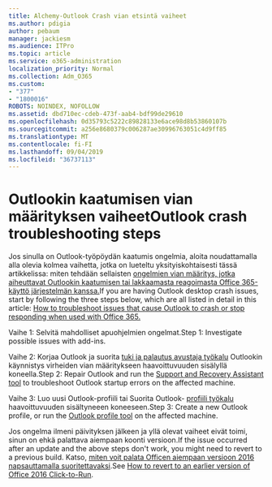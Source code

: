 ```yaml
---
title: Alchemy-Outlook Crash vian etsintä vaiheet
ms.author: pdigia
author: pebaum
manager: jackiesm
ms.audience: ITPro
ms.topic: article
ms.service: o365-administration
localization_priority: Normal
ms.collection: Adm_O365
ms.custom:
- "377"
- "1800016"
ROBOTS: NOINDEX, NOFOLLOW
ms.assetid: dbd710ec-cdeb-473f-aab4-bdf99de29610
ms.openlocfilehash: 0d35793c5222c89828133e6ace98d8b53860107b
ms.sourcegitcommit: a256e8680379c006287ae30996763051c4d9ff85
ms.translationtype: MT
ms.contentlocale: fi-FI
ms.lasthandoff: 09/04/2019
ms.locfileid: "36737113"
---
```

# <a name="outlook-crash-troubleshooting-steps"></a><span data-ttu-id="4bd91-102">Outlookin kaatumisen vian määrityksen vaiheet</span><span class="sxs-lookup"><span data-stu-id="4bd91-102">Outlook crash troubleshooting steps</span></span>

<span data-ttu-id="4bd91-103">Jos sinulla on Outlook-työpöydän kaatumis ongelmia, aloita noudattamalla alla olevia kolmea vaihetta, jotka on lueteltu yksityiskohtaisesti tässä artikkelissa: miten tehdään sellaisten [ongelmien vian määritys, jotka aiheuttavat Outlookin kaatumisen tai lakkaamasta reagoimasta Office 365-käyttö järjestelmän kanssa.](https://docs.microsoft.com/exchange/troubleshoot/outlook-crashes/crash-issues)</span><span class="sxs-lookup"><span data-stu-id="4bd91-103">If you are having Outlook desktop crash issues, start by following the three steps below, which are all listed in detail in this article: [How to troubleshoot issues that cause Outlook to crash or stop responding when used with Office 365.](https://docs.microsoft.com/exchange/troubleshoot/outlook-crashes/crash-issues)</span></span>
  
<span data-ttu-id="4bd91-104">Vaihe 1: Selvitä mahdolliset apuohjelmien ongelmat.</span><span class="sxs-lookup"><span data-stu-id="4bd91-104">Step 1: Investigate possible issues with add-ins.</span></span>
  
<span data-ttu-id="4bd91-105">Vaihe 2: Korjaa Outlook ja suorita [tuki ja palautus avustaja työkalu](https://aka.ms/SaRA-OutlookWontStart) Outlookin käynnistys virheiden vian määritykseen haavoittuvuuden sisälyllä koneella.</span><span class="sxs-lookup"><span data-stu-id="4bd91-105">Step 2: Repair Outlook and run the [Support and Recovery Assistant tool](https://aka.ms/SaRA-OutlookWontStart) to troubleshoot Outlook startup errors on the affected machine.</span></span>
  
<span data-ttu-id="4bd91-106">Vaihe 3: Luo uusi Outlook-profiili tai Suorita Outlook- [profiili työkalu](https://aka.ms/SaRA-OutlookSetupProfile) haavoittuvuuden sisältyneeen koneeseen.</span><span class="sxs-lookup"><span data-stu-id="4bd91-106">Step 3: Create a new Outlook profile, or run the [Outlook profile tool](https://aka.ms/SaRA-OutlookSetupProfile) on the affected machine.</span></span>
  
<span data-ttu-id="4bd91-107">Jos ongelma ilmeni päivityksen jälkeen ja yllä olevat vaiheet eivät toimi, sinun on ehkä palattava aiempaan koonti versioon.</span><span class="sxs-lookup"><span data-stu-id="4bd91-107">If the issue occurred after an update and the above steps don't work, you might need to revert to a previous build.</span></span> <span data-ttu-id="4bd91-108">Katso, [miten voit palata Officen aiempaan versioon 2016 napsauttamalla suoritettavaksi](https://support.microsoft.com/help/2770432).</span><span class="sxs-lookup"><span data-stu-id="4bd91-108">See [How to revert to an earlier version of Office 2016 Click-to-Run](https://support.microsoft.com/help/2770432).</span></span>
  